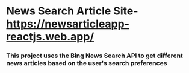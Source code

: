 # News Search Article Site-https://newsarticleapp-reactjs.web.app/

### This project uses the Bing News Search API to get different news articles based on the user's search preferences

